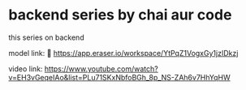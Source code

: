 # backend series by chai aur code

this series on backend

model link: 🔗 https://app.eraser.io/workspace/YtPqZ1VogxGy1jzIDkzj

video link: https://www.youtube.com/watch?v=EH3vGeqeIAo&list=PLu71SKxNbfoBGh_8p_NS-ZAh6v7HhYqHW

